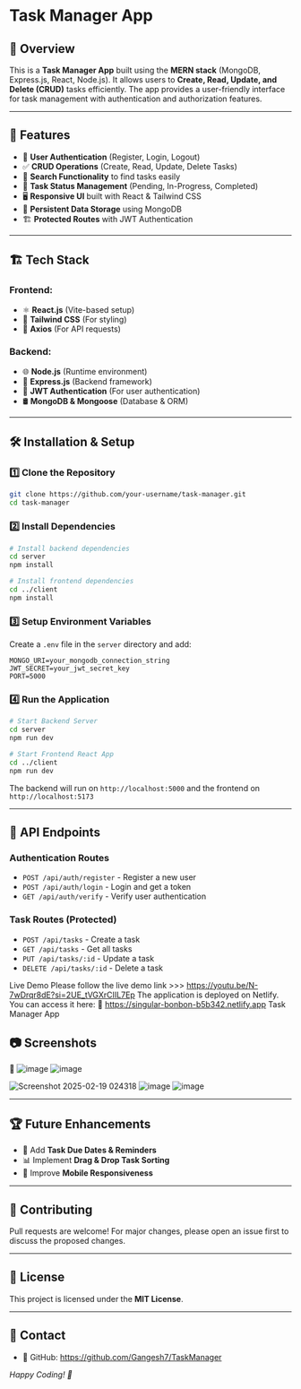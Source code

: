# Task Manager App

## 📝 Overview
This is a **Task Manager App** built using the **MERN stack** (MongoDB, Express.js, React, Node.js). It allows users to **Create, Read, Update, and Delete (CRUD)** tasks efficiently. The app provides a user-friendly interface for task management with authentication and authorization features.

---

## 🚀 Features
- 🔐 **User Authentication** (Register, Login, Logout)
- ✅ **CRUD Operations** (Create, Read, Update, Delete Tasks)
- 🔎 **Search Functionality** to find tasks easily
- 📌 **Task Status Management** (Pending, In-Progress, Completed)
- 🖥️ **Responsive UI** built with React & Tailwind CSS
- 🔄 **Persistent Data Storage** using MongoDB
- 🏗 **Protected Routes** with JWT Authentication

---

## 🏗 Tech Stack
### Frontend:
- ⚛️ **React.js** (Vite-based setup)
- 🎨 **Tailwind CSS** (For styling)
- 🔄 **Axios** (For API requests)

### Backend:
- 🌐 **Node.js** (Runtime environment)
- 🚀 **Express.js** (Backend framework)
- 🔐 **JWT Authentication** (For user authentication)
- 🛢 **MongoDB & Mongoose** (Database & ORM)

---

## 🛠 Installation & Setup

### 1️⃣ Clone the Repository
```sh
git clone https://github.com/your-username/task-manager.git
cd task-manager
```

### 2️⃣ Install Dependencies
```sh
# Install backend dependencies
cd server
npm install

# Install frontend dependencies
cd ../client
npm install
```

### 3️⃣ Setup Environment Variables
Create a `.env` file in the `server` directory and add:
```env
MONGO_URI=your_mongodb_connection_string
JWT_SECRET=your_jwt_secret_key
PORT=5000
```

### 4️⃣ Run the Application
```sh
# Start Backend Server
cd server
npm run dev

# Start Frontend React App
cd ../client
npm run dev
```

The backend will run on `http://localhost:5000` and the frontend on `http://localhost:5173`

---

## 📌 API Endpoints

### **Authentication Routes**
- `POST /api/auth/register` - Register a new user
- `POST /api/auth/login` - Login and get a token
- `GET /api/auth/verify` - Verify user authentication

### **Task Routes** (Protected)
- `POST /api/tasks` - Create a task
- `GET /api/tasks` - Get all tasks
- `PUT /api/tasks/:id` - Update a task
- `DELETE /api/tasks/:id` - Delete a task

Live Demo
Please follow the live demo link >>>  https://youtu.be/N-7wDrqr8dE?si=2UE_tVGXrCIIL7Ep
The application is deployed on Netlify. You can access it here:
🔗 https://singular-bonbon-b5b342.netlify.app  Task Manager App

## 📷 Screenshots
🚀 ![image](https://github.com/user-attachments/assets/d670cfe4-a9f9-48c2-86d8-f80203e092d2)
   ![image](https://github.com/user-attachments/assets/eb6c4c8a-94eb-484f-b262-01d1bf9f1af0)

   ![Screenshot 2025-02-19 024318](https://github.com/user-attachments/assets/6da8dc8e-f206-477d-bc19-43b1b4bc8c8f)
   ![image](https://github.com/user-attachments/assets/d83d3879-c001-43ff-9a38-ff966edd1771)
   ![image](https://github.com/user-attachments/assets/3e31b50d-2793-4465-81e4-edc335776a1b)




---

## 🏆 Future Enhancements
- 📅 Add **Task Due Dates & Reminders**
- 📊 Implement **Drag & Drop Task Sorting**
- 📱 Improve **Mobile Responsiveness**

---

## 🤝 Contributing
Pull requests are welcome! For major changes, please open an issue first to discuss the proposed changes.

---

## 📜 License
This project is licensed under the **MIT License**.

---

## 💬 Contact

- 🔗 GitHub: https://github.com/Gangesh7/TaskManager

*Happy Coding! 🚀*

